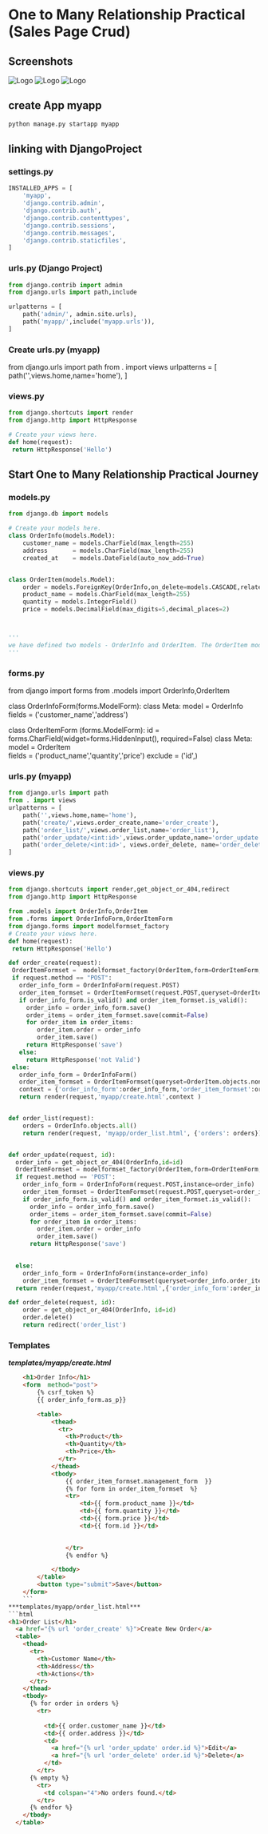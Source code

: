 # One to Many Relationship Practical (Sales Page Crud)

## Screenshots
![Logo](https://i.postimg.cc/N02K6GXS/create.png)
![Logo](https://i.postimg.cc/CLdSBPk6/list.png)
![Logo](https://i.postimg.cc/4xNLNqcm/edit-update.png)

## create App myapp
```bash
python manage.py startapp myapp
```
## linking with DjangoProject
### settings.py
```python
INSTALLED_APPS = [
    'myapp',
    'django.contrib.admin',
    'django.contrib.auth',
    'django.contrib.contenttypes',
    'django.contrib.sessions',
    'django.contrib.messages',
    'django.contrib.staticfiles',
]
```
### urls.py (Django Project)
```python
from django.contrib import admin
from django.urls import path,include

urlpatterns = [
    path('admin/', admin.site.urls),
    path('myapp/',include('myapp.urls')),
]
```
### Create urls.py (myapp)
from django.urls import path
from . import views
urlpatterns = [
    path('',views.home,name='home'),
]

### views.py
```python
from django.shortcuts import render
from django.http import HttpResponse

# Create your views here.
def home(request):
 return HttpResponse('Hello')
```
## Start One to Many Relationship Practical Journey

### models.py
```python
from django.db import models

# Create your models here.
class OrderInfo(models.Model):
    customer_name = models.CharField(max_length=255)
    address       = models.CharField(max_length=255)
    created_at    = models.DateField(auto_now_add=True)


class OrderItem(models.Model):
    order = models.ForeignKey(OrderInfo,on_delete=models.CASCADE,related_name='order_item') 
    product_name = models.CharField(max_length=255)   
    quantity = models.IntegerField()
    price = models.DecimalField(max_digits=5,decimal_places=2)



'''
we have defined two models - OrderInfo and OrderItem. The OrderItem model has a foreign key relationship with the OrderInfo model.
'''    
```
### forms.py
from django import forms
from .models import OrderInfo,OrderItem

class OrderInfoForm(forms.ModelForm):
    class Meta:
      model = OrderInfo
      fields = ('customer_name','address')

class OrderItemForm (forms.ModelForm):
    id = forms.CharField(widget=forms.HiddenInput(), required=False)
    class Meta:
        model =  OrderItem    
        fields = ('product_name','quantity','price')
        exclude = ('id',)

### urls.py (myapp)
```python
from django.urls import path
from . import views
urlpatterns = [
    path('',views.home,name='home'),
    path('create/',views.order_create,name='order_create'),
    path('order_list/',views.order_list,name='order_list'),
    path('order_update/<int:id>',views.order_update,name='order_update'),
    path('order_delete/<int:id>', views.order_delete, name='order_delete'),
]
```
### views.py
```python
from django.shortcuts import render,get_object_or_404,redirect
from django.http import HttpResponse

from .models import OrderInfo,OrderItem
from .forms import OrderInfoForm,OrderItemForm
from django.forms import modelformset_factory
# Create your views here.
def home(request):
 return HttpResponse('Hello')

def order_create(request):
 OrderItemFormset =  modelformset_factory(OrderItem,form=OrderItemForm,extra=2)
 if request.method == "POST":
   order_info_form = OrderInfoForm(request.POST)
   order_item_formset = OrderItemFormset(request.POST,queryset=OrderItem.objects.none())
   if order_info_form.is_valid() and order_item_formset.is_valid():
     order_info = order_info_form.save()
     order_items = order_item_formset.save(commit=False)
     for order_item in order_items:
        order_item.order = order_info
        order_item.save()
     return HttpResponse('save')    
   else:
     return HttpResponse('not Valid')  
 else:
   order_info_form = OrderInfoForm()
   order_item_formset = OrderItemFormset(queryset=OrderItem.objects.none())
   context = {'order_info_form':order_info_form,'order_item_formset':order_item_formset}
   return render(request,'myapp/create.html',context )


def order_list(request):
    orders = OrderInfo.objects.all()
    return render(request, 'myapp/order_list.html', {'orders': orders})


def order_update(request, id):
  order_info = get_object_or_404(OrderInfo,id=id)
  OrderItemFormset = modelformset_factory(OrderItem,form=OrderItemForm,extra=0)
  if request.method == 'POST':
    order_info_form = OrderInfoForm(request.POST,instance=order_info)
    order_item_formset = OrderItemFormset(request.POST,queryset=order_info.order_item.all())
    if order_info_form.is_valid() and order_item_formset.is_valid():
      order_info = order_info_form.save()
      order_items = order_item_formset.save(commit=False)
      for order_item in order_items:
        order_item.order = order_info
        order_item.save()
      return HttpResponse('save')   
       

  else:
    order_info_form = OrderInfoForm(instance=order_info)
    order_item_formset = OrderItemFormset(queryset=order_info.order_item.all())
  return render(request,'myapp/create.html',{'order_info_form':order_info_form,'order_item_formset':order_item_formset})

def order_delete(request, id):
    order = get_object_or_404(OrderInfo, id=id)
    order.delete()
    return redirect('order_list')
```

### Templates
***templates/myapp/create.html***
```html
    <h1>Order Info</h1>
    <form  method="post">
        {% csrf_token %}
        {{ order_info_form.as_p}}

        <table>
            <thead>
              <tr>
                <th>Product</th>
                <th>Quantity</th>
                <th>Price</th>
              </tr>
            </thead>
            <tbody>
                {{ order_item_formset.management_form  }}
                {% for form in order_item_formset  %}
                <tr>
                    <td>{{ form.product_name }}</td>
                    <td>{{ form.quantity }}</td>
                    <td>{{ form.price }}</td>
                    <td>{{ form.id }}</td>
                 

                </tr>
                {% endfor %}

            </tbody>
        </table>
        <button type="submit">Save</button>
    </form>
    ```
***templates/myapp/order_list.html***
```html
<h1>Order List</h1>
  <a href="{% url 'order_create' %}">Create New Order</a>
  <table>
    <thead>
      <tr>
        <th>Customer Name</th>
        <th>Address</th>
        <th>Actions</th>
      </tr>
    </thead>
    <tbody>
      {% for order in orders %}
        <tr>
          
          <td>{{ order.customer_name }}</td>
          <td>{{ order.address }}</td>
          <td>
            <a href="{% url 'order_update' order.id %}">Edit</a>
            <a href="{% url 'order_delete' order.id %}">Delete</a>
          </td>
        </tr>
      {% empty %}
        <tr>
          <td colspan="4">No orders found.</td>
        </tr>
      {% endfor %}
    </tbody>
  </table>
  ```

